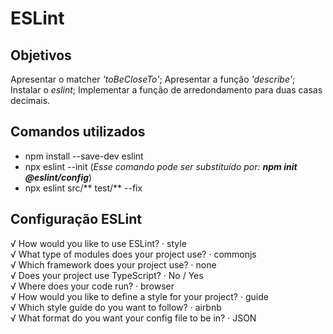 # ESLint

## Objetivos
  Apresentar o matcher *'toBeCloseTo'*;
  Apresentar a função *'describe'*;
  Instalar o *eslint*;
  Implementar a função de arredondamento para duas casas decimais.

## Comandos utilizados
- npm install --save-dev eslint
- npx eslint --init (*Esse comando pode ser substituído por: **npm init @eslint/config***)
- npx eslint src/** test/** --fix

## Configuração ESLint
√ How would you like to use ESLint? · style<br>
√ What type of modules does your project use? · commonjs<br>
√ Which framework does your project use? · none<br>
√ Does your project use TypeScript? · No / Yes<br>
√ Where does your code run? · browser<br>
√ How would you like to define a style for your project? · guide<br>
√ Which style guide do you want to follow? · airbnb<br>
√ What format do you want your config file to be in? · JSON<br>
